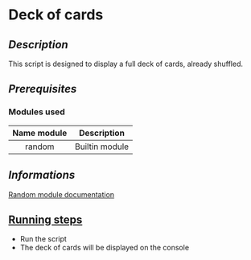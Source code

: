 # Deck of cards

## <i>Description</i>

This script is designed to display a full deck of cards, already shuffled.

## <i>Prerequisites</i>
### Modules used 
| Name module |           Description            |
|:-----------:|:--------------------------------:|
|   random    |          Builtin module          |

## <i>Informations</i>

[Random module documentation](https://docs.python.org/3/library/random.html)

## <u>Running steps</u>

- Run the script
- The deck of cards will be displayed on the console